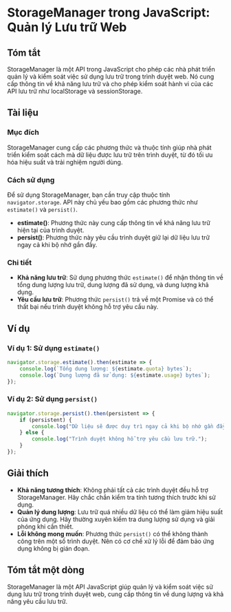 <!--
Meta Description: # StorageManager trong JavaScript: Quản lý Lưu trữ Web ## Tóm tắt StorageManager là một API trong JavaScript cho phép các nhà phát triển quản lý và ki...
Meta Keywords: lưu, trữ, dụng, trình, duyệt
-->

# StorageManager trong JavaScript: Quản lý Lưu trữ Web

## Tóm tắt
StorageManager là một API trong JavaScript cho phép các nhà phát triển quản lý và kiểm soát việc sử dụng lưu trữ trong trình duyệt web. Nó cung cấp thông tin về khả năng lưu trữ và cho phép kiểm soát hành vi của các API lưu trữ như localStorage và sessionStorage.

## Tài liệu
### Mục đích
StorageManager cung cấp các phương thức và thuộc tính giúp nhà phát triển kiểm soát cách mà dữ liệu được lưu trữ trên trình duyệt, từ đó tối ưu hóa hiệu suất và trải nghiệm người dùng.

### Cách sử dụng
Để sử dụng StorageManager, bạn cần truy cập thuộc tính `navigator.storage`. API này chủ yếu bao gồm các phương thức như `estimate()` và `persist()`.

- **estimate()**: Phương thức này cung cấp thông tin về khả năng lưu trữ hiện tại của trình duyệt.
- **persist()**: Phương thức này yêu cầu trình duyệt giữ lại dữ liệu lưu trữ ngay cả khi bộ nhớ gần đầy.

### Chi tiết
- **Khả năng lưu trữ**: Sử dụng phương thức `estimate()` để nhận thông tin về tổng dung lượng lưu trữ, dung lượng đã sử dụng, và dung lượng khả dụng.
- **Yêu cầu lưu trữ**: Phương thức `persist()` trả về một Promise và có thể thất bại nếu trình duyệt không hỗ trợ yêu cầu này.

## Ví dụ
### Ví dụ 1: Sử dụng `estimate()`
```javascript
navigator.storage.estimate().then(estimate => {
    console.log(`Tổng dung lượng: ${estimate.quota} bytes`);
    console.log(`Dung lượng đã sử dụng: ${estimate.usage} bytes`);
});
```

### Ví dụ 2: Sử dụng `persist()`
```javascript
navigator.storage.persist().then(persistent => {
    if (persistent) {
        console.log("Dữ liệu sẽ được duy trì ngay cả khi bộ nhớ gần đầy.");
    } else {
        console.log("Trình duyệt không hỗ trợ yêu cầu lưu trữ.");
    }
});
```

## Giải thích
- **Khả năng tương thích**: Không phải tất cả các trình duyệt đều hỗ trợ StorageManager. Hãy chắc chắn kiểm tra tính tương thích trước khi sử dụng.
- **Quản lý dung lượng**: Lưu trữ quá nhiều dữ liệu có thể làm giảm hiệu suất của ứng dụng. Hãy thường xuyên kiểm tra dung lượng sử dụng và giải phóng khi cần thiết.
- **Lỗi không mong muốn**: Phương thức `persist()` có thể không thành công trên một số trình duyệt. Nên có cơ chế xử lý lỗi để đảm bảo ứng dụng không bị gián đoạn.

## Tóm tắt một dòng
StorageManager là một API JavaScript giúp quản lý và kiểm soát việc sử dụng lưu trữ trong trình duyệt web, cung cấp thông tin về dung lượng và khả năng yêu cầu lưu trữ.